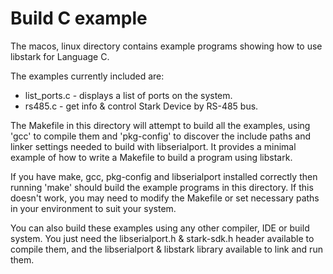 # Build C example

The macos, linux directory contains example programs showing how to use libstark for Language C.

The examples currently included are:

- list_ports.c - displays a list of ports on the system.
- rs485.c - get info & control Stark Device by RS-485 bus.

The Makefile in this directory will attempt to build all the examples,
using 'gcc' to compile them and 'pkg-config' to discover the include
paths and linker settings needed to build with libserialport. It provides
a minimal example of how to write a Makefile to build a program using
libstark.

If you have make, gcc, pkg-config and libserialport installed correctly
then running 'make' should build the example programs in this directory.
If this doesn't work, you may need to modify the Makefile or set necessary
paths in your environment to suit your system.

You can also build these examples using any other compiler, IDE or build
system. You just need the libserialport.h & stark-sdk.h header available to compile them,
and the libserialport & libstark library available to link and run them.
